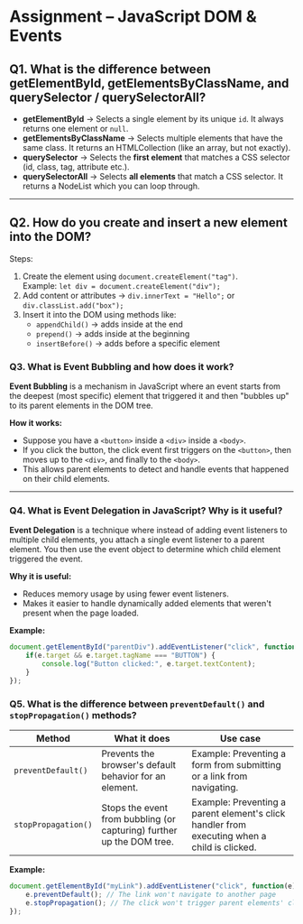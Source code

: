 # Assignment – JavaScript DOM & Events

## Q1. What is the difference between getElementById, getElementsByClassName, and querySelector / querySelectorAll?

- **getElementById** → Selects a single element by its unique `id`. It always returns one element or `null`.
- **getElementsByClassName** → Selects multiple elements that have the same class. It returns an HTMLCollection (like an array, but not exactly).
- **querySelector** → Selects the **first element** that matches a CSS selector (id, class, tag, attribute etc.).
- **querySelectorAll** → Selects **all elements** that match a CSS selector. It returns a NodeList which you can loop through.



---

## Q2. How do you create and insert a new element into the DOM?

Steps:
1. Create the element using `document.createElement("tag")`.  
   Example: `let div = document.createElement("div");`
2. Add content or attributes → `div.innerText = "Hello";` or `div.classList.add("box");`
3. Insert it into the DOM using methods like:
   - `appendChild()` → adds inside at the end  
   - `prepend()` → adds inside at the beginning  
   - `insertBefore()` → adds before a specific element  



### Q3. What is Event Bubbling and how does it work?

**Event Bubbling** is a mechanism in JavaScript where an event starts from the deepest (most specific) element that triggered it and then "bubbles up" to its parent elements in the DOM tree.  

**How it works:**  
- Suppose you have a `<button>` inside a `<div>` inside a `<body>`.  
- If you click the button, the click event first triggers on the `<button>`, then moves up to the `<div>`, and finally to the `<body>`.  
- This allows parent elements to detect and handle events that happened on their child elements.  

---

### Q4. What is Event Delegation in JavaScript? Why is it useful?

**Event Delegation** is a technique where instead of adding event listeners to multiple child elements, you attach a single event listener to a parent element. You then use the event object to determine which child element triggered the event.  

**Why it is useful:**  
- Reduces memory usage by using fewer event listeners.  
- Makes it easier to handle dynamically added elements that weren't present when the page loaded.  

**Example:**  
```javascript
document.getElementById("parentDiv").addEventListener("click", function(e) {
    if(e.target && e.target.tagName === "BUTTON") {
        console.log("Button clicked:", e.target.textContent);
    }
});
```
### Q5. What is the difference between `preventDefault()` and `stopPropagation()` methods?

| Method | What it does | Use case |
|--------|--------------|----------|
| `preventDefault()` | Prevents the browser's default behavior for an element. | Example: Preventing a form from submitting or a link from navigating. |
| `stopPropagation()` | Stops the event from bubbling (or capturing) further up the DOM tree. | Example: Preventing a parent element's click handler from executing when a child is clicked. |

**Example:**
```javascript
document.getElementById("myLink").addEventListener("click", function(e) {
    e.preventDefault(); // The link won't navigate to another page
    e.stopPropagation(); // The click won't trigger parent elements' click events
});
```
